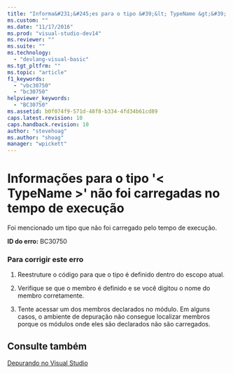 ```yaml
---
title: "Informa&#231;&#245;es para o tipo &#39;&lt; TypeName &gt;&#39; n&#227;o foi carregadas no tempo de execu&#231;&#227;o | Microsoft Docs"
ms.custom: ""
ms.date: "11/17/2016"
ms.prod: "visual-studio-dev14"
ms.reviewer: ""
ms.suite: ""
ms.technology: 
  - "devlang-visual-basic"
ms.tgt_pltfrm: ""
ms.topic: "article"
f1_keywords: 
  - "vbc30750"
  - "bc30750"
helpviewer_keywords: 
  - "BC30750"
ms.assetid: b0f074f9-571d-48f8-b334-4fd34b61cd89
caps.latest.revision: 10
caps.handback.revision: 10
author: "stevehoag"
ms.author: "shoag"
manager: "wpickett"
---
```

# Informa&#231;&#245;es para o tipo &#39;&lt; TypeName &gt;&#39; n&#227;o foi carregadas no tempo de execu&#231;&#227;o
Foi mencionado um tipo que não foi carregado pelo tempo de execução.  
  
 **ID do erro:** BC30750  
  
### Para corrigir este erro  
  
1.  Reestruture o código para que o tipo é definido dentro do escopo atual.  
  
2.  Verifique se que o membro é definido e se você digitou o nome do membro corretamente.  
  
3.  Tente acessar um dos membros declarados no módulo. Em alguns casos, o ambiente de depuração não consegue localizar membros porque os módulos onde eles são declarados não são carregados.  
  
## Consulte também  
 [Depurando no Visual Studio](/visual-studio/debugger/debugging-in-visual-studio)
